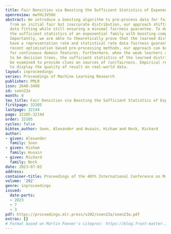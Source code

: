 ```yaml
---
title: Fair Densities via Boosting the Sufficient Statistics of Exponential Families
openreview: mwYHi3V56U
abstract: We introduce a boosting algorithm to pre-process data for fairness. Starting
  from an initial fair but inaccurate distribution, our approach shifts towards better
  data fitting while still ensuring a minimal fairness guarantee. To do so, it learns
  the sufficient statistics of an exponential family with boosting-compliant convergence.
  Importantly, we are able to theoretically prove that the learned distribution will
  have a representation rate and statistical rate data fairness guarantee. Unlike
  recent optimization based pre-processing methods, our approach can be easily adapted
  for continuous domain features. Furthermore, when the weak learners are specified
  to be decision trees, the sufficient statistics of the learned distribution can
  be examined to provide clues on sources of (un)fairness. Empirical results are present
  to display the quality of result on real-world data.
layout: inproceedings
series: Proceedings of Machine Learning Research
publisher: PMLR
issn: 2640-3498
id: soen23a
month: 0
tex_title: Fair Densities via Boosting the Sufficient Statistics of Exponential Families
firstpage: 32105
lastpage: 32144
page: 32105-32144
order: 32105
cycles: false
bibtex_author: Soen, Alexander and Husain, Hisham and Nock, Richard
author:
- given: Alexander
  family: Soen
- given: Hisham
  family: Husain
- given: Richard
  family: Nock
date: 2023-07-03
address: 
container-title: Proceedings of the 40th International Conference on Machine Learning
volume: '202'
genre: inproceedings
issued:
  date-parts:
  - 2023
  - 7
  - 3
pdf: https://proceedings.mlr.press/v202/soen23a/soen23a.pdf
extras: []
# Format based on Martin Fenner's citeproc: https://blog.front-matter.io/posts/citeproc-yaml-for-bibliographies/
---
```

